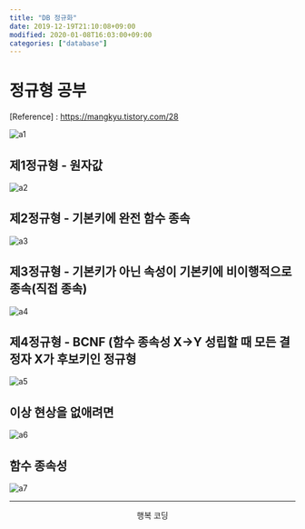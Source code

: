 ```yaml
---
title: "DB 정규화"
date: 2019-12-19T21:10:08+09:00
modified: 2020-01-08T16:03:00+09:00
categories: ["database"]
---
```


# 정규형 공부

[Reference] : https://mangkyu.tistory.com/28

![a1](../../images/a1.png)

## 제1정규형 - 원자값

![a2](../../images/a2.png)

## 제2정규형 - 기본키에 완전 함수 종속

![a3](../../images/a3.png)

## 제3정규형 - 기본키가 아닌 속성이 기본키에 비이행적으로 종속(직접 종속)

![a4](../../images/a4.png)

## 제4정규형 - BCNF (함수 종속성 X->Y 성립할 때 모든 결정자 X가 후보키인 정규형

![a5](../../images/a5.png)

## 이상 현상을 없애려면

![a6](../../images/a6.png)

## 함수 종속성

![a7](../../images/a7.png)

---

<p style="text-align: center">행복 코딩</p>
